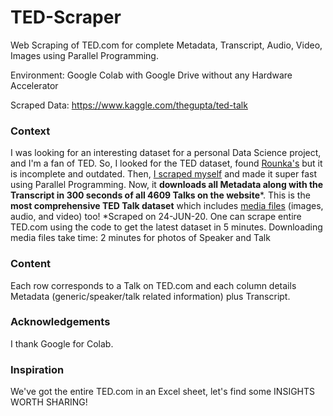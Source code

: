 # TED-Scraper
Web Scraping of TED.com for complete Metadata, Transcript, Audio, Video, Images using Parallel Programming.

Environment: Google Colab with Google Drive without any Hardware Accelerator

Scraped Data: https://www.kaggle.com/thegupta/ted-talk


### Context

I was looking for an interesting dataset for a personal Data Science project, and I'm a fan of TED. So, I looked for the TED dataset, found [Rounka's](https://www.kaggle.com/rounakbanik/ted-talks) but it is incomplete and outdated. Then, [I scraped myself](https://github.com/The-Gupta/TED-Scraper/blob/master/Scraper.ipynb) and made it super fast using Parallel Programming. Now, it **downloads all Metadata along with the Transcript in 300 seconds of all 4609 Talks on the website***. This is the **most comprehensive TED Talk dataset** which includes [media files](https://drive.google.com/drive/folders/1clqw9izazxafPDuIekXQYYdI-J42VvCR) (images, audio, and video) too!
*Scraped on 24-JUN-20. One can scrape entire TED.com using the code to get the latest dataset in 5 minutes. 
Downloading media files take time: 2 minutes for photos of Speaker and Talk

### Content

Each row corresponds to a Talk on TED.com and each column details Metadata (generic/speaker/talk related information) plus Transcript.


### Acknowledgements

I thank Google for Colab.


### Inspiration

We've got the entire TED.com in an Excel sheet, let's find some INSIGHTS WORTH SHARING!
